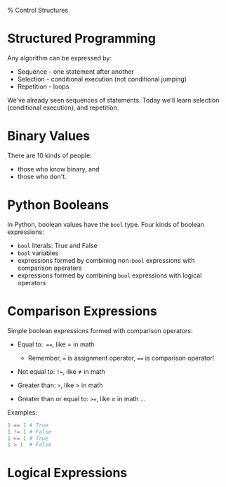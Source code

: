 % Control Structures

# Structured Programming

Any algorithm can be expressed by:

- Sequence - one statement after another
- Selection - conditional execution (not conditional jumping)
- Repetition - loops

We’ve already seen sequences of statements. Today we’ll learn
selection (conditional execution), and repetition.

# Binary Values

There are 10 kinds of people:

- those who know binary, and
- those who don't.

# Python Booleans

In Python, boolean values have the `bool` type. Four kinds of boolean
expressions:

- `bool` literals: True and False
- `bool` variables
- expressions formed by combining non-`bool` expressions with comparison operators
- expressions formed by combining `bool` expressions with logical operators

# Comparison Expressions

Simple boolean expressions formed with comparison operators:

- Equal to:` ==`, like $=$ in math

    - Remember, `=` is assignment operator, `==` is comparison operator!

- Not equal to: `!=`, like $\ne$ in math
- Greater than: `>`, like $>$ in math
- Greater than or equal to: `>=`, like $\ge$ in math
...

Examples:

```Python
1 == 1 # True
1 != 1 # False
1 >= 1 # True
1 > 1  # False
```

# Logical Expressions
